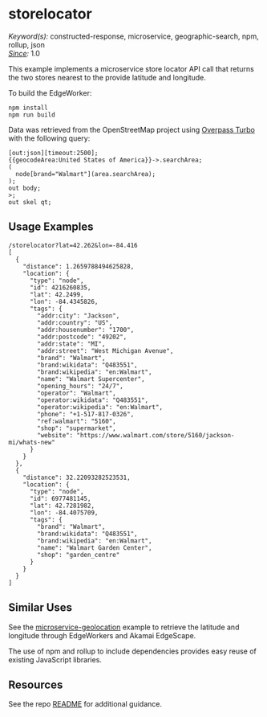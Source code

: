 # storelocator

*Keyword(s):* constructed-response, microservice, geographic-search, npm, rollup, json<br>
*[Since](https://learn.akamai.com/en-us/webhelp/edgeworkers/edgeworkers-user-guide/GUID-14077BCA-0D9F-422C-8273-2F3E37339D5B.html):* 1.0

This example implements a microservice store locator API call that returns the two stores nearest to the provide latitude and longitude.

To build the EdgeWorker:

````
npm install
npm run build
````

Data was retrieved from the OpenStreetMap project using [Overpass Turbo](https://overpass-turbo.eu/) with the following query:

````
[out:json][timeout:2500];
{{geocodeArea:United States of America}}->.searchArea;
(
  node[brand="Walmart"](area.searchArea);
);
out body;
>;
out skel qt;
````

## Usage Examples

````
/storelocator?lat=42.262&lon=-84.416
[
  {
    "distance": 1.2659788494625828,
    "location": {
      "type": "node",
      "id": 4216260835,
      "lat": 42.2499,
      "lon": -84.4345826,
      "tags": {
        "addr:city": "Jackson",
        "addr:country": "US",
        "addr:housenumber": "1700",
        "addr:postcode": "49202",
        "addr:state": "MI",
        "addr:street": "West Michigan Avenue",
        "brand": "Walmart",
        "brand:wikidata": "Q483551",
        "brand:wikipedia": "en:Walmart",
        "name": "Walmart Supercenter",
        "opening_hours": "24/7",
        "operator": "Walmart",
        "operator:wikidata": "Q483551",
        "operator:wikipedia": "en:Walmart",
        "phone": "+1-517-817-0326",
        "ref:walmart": "5160",
        "shop": "supermarket",
        "website": "https://www.walmart.com/store/5160/jackson-mi/whats-new"
      }
    }
  },
  {
    "distance": 32.22093282523531,
    "location": {
      "type": "node",
      "id": 6977481145,
      "lat": 42.7281982,
      "lon": -84.4075709,
      "tags": {
        "brand": "Walmart",
        "brand:wikidata": "Q483551",
        "brand:wikipedia": "en:Walmart",
        "name": "Walmart Garden Center",
        "shop": "garden_centre"
      }
    }
  }
]
````

## Similar Uses

See the [microservice-geolocation](../microservice-geolocation/) example to retrieve the latitude and longitude through EdgeWorkers and Akamai EdgeScape.

The use of npm and rollup to include dependencies provides easy reuse of existing JavaScript libraries.

## Resources
See the repo [README](https://github.com/akamai/edgeworkers-examples#Resources) for additional guidance.
